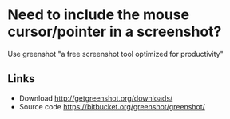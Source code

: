 # Need to include the mouse cursor/pointer in a screenshot?

Use greenshot "a free screenshot tool optimized for productivity"


## Links

 * Download http://getgreenshot.org/downloads/
 * Source code https://bitbucket.org/greenshot/greenshot/
